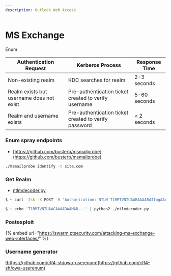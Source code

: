 ```yaml
---
description: Outlook Web Access
---
```


# MS Exchange

Enum

| Authentication Request                   | Kerberos Process                                     | Response Time |
| ---------------------------------------- | ---------------------------------------------------- | ------------- |
| Non-existing realm                       | KDC searches for realm                               | 2-3 seconds   |
| Realm exists but username does not exist | Pre-authentication ticket created to verify username | 5-60 seconds  |
| Realm and username exists                | Pre-authentication ticket created to verify password | < 2 seconds   |



### Enum spray endpoints

* [https://github.com/busterb/msmailprobe](https://github.com/busterb/msmailprobe)

```bash
./msmailprobe identify -t site.com
```



### Get Realm

* [ntlmdecoder.py](https://gist.github.com/aseering/829a2270b72345a1dc42)

```bash
$ ~ curl -Isk -X POST -H 'Authorization: NTLM TlRMTVNTUAABAAAAB4IIogAAAAAAAAAAAAAAAAAAAAAKANc6AAAADw==' -H 'Content-Length: 0' https://autodiscover.exmaple.com/ews

$ ~ echo 'TlRMTVNTUAACAAAADAAMAD...' | python2 ./ntlmdecoder.py
```

### Postexploit

{% embed url="https://swarm.ptsecurity.com/attacking-ms-exchange-web-interfaces/" %}

### Username generator

[https://github.com/cR4-sh/owa-userenum](https://github.com/cR4-sh/owa-userenum)
